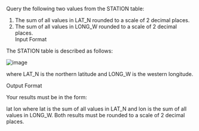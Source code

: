 Query the following two values from the STATION table:

1. The sum of all values in LAT_N rounded to a scale of 2 decimal places.  
2. The sum of all values in LONG_W rounded to a scale of 2 decimal places.  
Input Format

The STATION table is described as follows:

![image](https://user-images.githubusercontent.com/38153316/158716846-594a872c-9320-412e-8b13-27969f6f8ecd.png)

where LAT_N is the northern latitude and LONG_W is the western longitude.

Output Format

Your results must be in the form:

lat lon
where lat is the sum of all values in LAT_N and lon is the sum of all values in LONG_W. Both results must be rounded to a scale of 2 decimal places.
